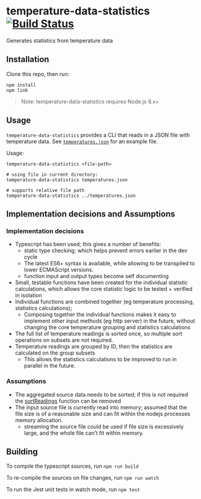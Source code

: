 # temperature-data-statistics [![Build Status](https://travis-ci.org/jezzay/temperature-data-statistics.svg?branch=master)](https://travis-ci.org/jezzay/temperature-data-statistics)

Generates statistics from temperature data

## Installation 

Clone this repo, then run: 

```
npm install
npm link
```

> Note: temperature-data-statistics requires Node.js 8.x+

## Usage

`temperature-data-statistics` provides a CLI that reads in a JSON file with temperature data. 
See [`temperatures.json`](temperatures.json) for an example file. 

Usage: 
```
temperature-data-statistics <file-path>

# using file in current directory: 
temperature-data-statistics temperatures.json

# supports relative file path
temperature-data-statistics ../temperatures.json
```

## Implementation decisions and Assumptions 

### Implementation decisions

- Typescript has been used; this gives a number of benefits: 
    - static type checking; which helps prevent errors earlier in the dev cycle
    - The latest ES6+ syntax is available, while allowing to be transpiled to lower ECMAScript versions.  
    - function input and output types become self documenting  
- Small, testable functions have been created for the individual statistic calculations, which allows the core 
statistic logic to be tested + verified in isolation
- Individual functions are combined together (eg temperature processing, statistics calculations); 
    - Composing together the individual functions makes it easy to implement other input methods (eg http server) in 
    the future, without changing the core temperature grouping and statistics calculations
- The full list of temperature readings is sorted once, so multiple sort operations on subsets are not required. 
- Temperature readings are grouped by ID, then the statistics are calculated on the group subsets
    - This allows the statistics calculations to be improved to run in parallel in the future.   


### Assumptions
- The aggregated source data needs to be sorted; if this is not required 
 the [sortReadings](https://github.com/jezzay/temperature-data-statistics/blob/master/src/cli/cli.ts#L27) function 
 can be removed
- The input source file is currently read into memory; assumed that the file size is of a reasonable size and can 
 fit within the nodejs processes memory allocation.   
    - streaming the source file could be used if file size is excessively large, and the whole file can't fit within memory.   


## Building 

To compile the typescript sources, run `npm run build`

To re-compile the sources on file changes, run `npm run watch`

To run the Jest unit tests in watch mode, run `npm test`
